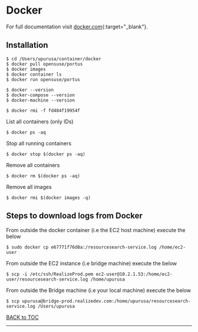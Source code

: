 # Docker

For full documentation visit [docker.com](https://www.docker.com/){:target="_blank"}.

## Installation

	$ cd /Users/upurusa/container/docker 
	$ docker pull opensuse/portus
	$ docker images
	$ docker container ls
	$ docker run opensuse/portus

	$ docker --version
	$ docker-compose --version
	$ docker-machine --version

	$ docker rmi -f fd484f19954f    

List all containers (only IDs)

	$ docker ps -aq

Stop all running containers

	$ docker stop $(docker ps -aq)

Remove all containers

	$ docker rm $(docker ps -aq)

Remove all images

	$ docker rmi $(docker images -q)


## Steps to download logs from Docker

From outside the docker container (i.e the EC2 host machine) execute the below

	$ sudo docker cp e67771f76d8a:/resourcesearch-service.log /home/ec2-user

From outside the EC2 instance (i.e bridge machine) execute the below

	$ scp -i /etc/ssh/RealizeProd.pem ec2-user@10.2.1.53:/home/ec2-user/resourcesearch-service.log /home/upurusa

From outside the Bridge machine (i.e your local machine) execute the below

	$ scp upurusa@bridge-prod.realizedev.com:/home/upurusa/resourcesearch-service.log /Users/upurusa


[BACK to TOC](./../README.md)

----------